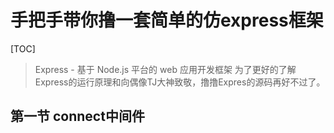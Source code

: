 # 手把手带你撸一套简单的仿express框架

[TOC]

> Express - 基于 Node.js 平台的 web 应用开发框架
> 为了更好的了解Express的运行原理和向偶像TJ大神致敬，撸撸Expres的源码再好不过了。

## 第一节 connect中间件

